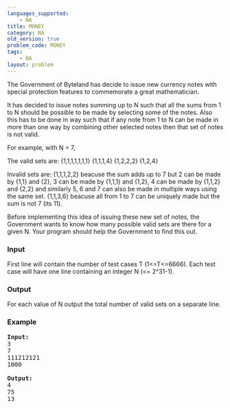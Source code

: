 ```yaml
---
languages_supported:
    - NA
title: MONEY
category: NA
old_version: true
problem_code: MONEY
tags:
    - NA
layout: problem
---
```

The Government of Byteland has decide to issue new currency notes with special protection features to commemorate a great mathematician. 

 It has decided to issue notes summing up to N such that all the sums from 1 to N should be possible to be made by selecting some of the notes. Also this has to be done in way such that if any note from 1 to N can be made in more than one way by combining other selected notes then that set of notes is not valid.

 For example, with N = 7,

 The valid sets are:
 {1,1,1,1,1,1,1}
 {1,1,1,4}
 {1,2,2,2}
 {1,2,4}

 Invalid sets are:
 {1,1,1,2,2} beacuse the sum adds up to 7 but 2 can be made by {1,1} and {2}, 3 can be made by {1,1,1} and {1,2}, 4 can be made by {1,1,2} and {2,2} and similarly 5, 6 and 7 can also be made in multiple ways using the same set.
 {1,1,3,6} beacuse all from 1 to 7 can be uniquely made but the sum is not 7 (its 11).

 Before implementing this idea of issuing these new set of notes, the Government wants to know how many possible valid sets are there for a given N. Your program should help the Government to find this out.

### Input

First line will contain the number of test cases T (1<=T<=6666). 
 Each test case will have one line containing an integer N (<= 2^31-1).

### Output

For each value of N output the total number of valid sets on a separate line.

### Example

<pre><b>Input:</b>
3
7
111212121
1000

<b>Output:</b>
4
75
13

</pre>